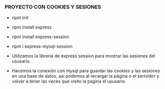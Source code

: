### PROYECTO CON COOKIES Y SESIONES

- npm init
- npm install express
- npm install express-session
- npm i express-mysql-session

- Utilizamos la libreria de express session para mostrar las sesiones del ususario.
- Hacemos la conexión con mysql para guardar las cookies y las sesiones en  una base de datos,  asi podemos al recargar la página o el serividor  y volver a tener las veces que visito la pagina el ususario.

